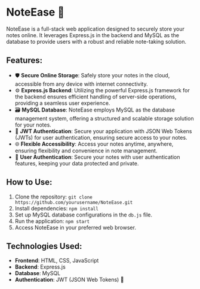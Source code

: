 # NoteEase 📝

NoteEase is a full-stack web application designed to securely store your notes online. It leverages Express.js in the backend and MySQL as the database to provide users with a robust and reliable note-taking solution.

## Features:

- 🛡️ **Secure Online Storage**: Safely store your notes in the cloud, accessible from any device with internet connectivity.
- ⚙️ **Express.js Backend**: Utilizing the powerful Express.js framework for the backend ensures efficient handling of server-side operations, providing a seamless user experience.
- 🗃️ **MySQL Database**: NoteEase employs MySQL as the database management system, offering a structured and scalable storage solution for your notes.
- 🔐 **JWT Authentication**: Secure your application with JSON Web Tokens (JWTs) for user authentication, ensuring secure access to your notes.
- 🌐 **Flexible Accessibility**: Access your notes anytime, anywhere, ensuring flexibility and convenience in note management.
- 👤 **User Authentication**: Secure your notes with user authentication features, keeping your data protected and private.

## How to Use:

1. Clone the repository: `git clone https://github.com/yourusername/NoteEase.git`
2. Install dependencies: `npm install`
3. Set up MySQL database configurations in the `db.js` file.
4. Run the application: `npm start`
5. Access NoteEase in your preferred web browser.

## Technologies Used:

- **Frontend**: HTML, CSS, JavaScript
- **Backend**: Express.js
- **Database**: MySQL
- **Authentication**: JWT (JSON Web Tokens) 🔑
